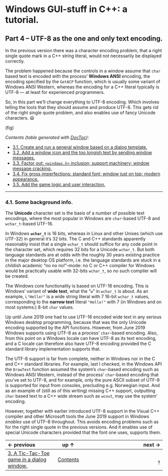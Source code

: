 # Windows GUI-stuff in C++: a tutorial.

## Part 4 – UTF-8 as the one and only text encoding.

In the previous version there was a character encoding problem, that a right single quote mark in a C++ string literal, would not necessarily be displayed correctly.

The problem happened because the controls in a window assume that `char` based text is encoded with the process’ **Windows ANSI** encoding, the encoding specified by the `GetACP` function, which is usually some variant of Windows ANSI Western, whereas the encoding for a C++ literal typically is UTF-8 — at least for experienced programmers.

So, in this part we’ll change everything to UTF-8 encoding. Which involves telling the tools that they should assume and produce UTF-8. This gets rid of the right single quote problem, and also enables use of fancy Unicode characters. 😃

(fig)

<!-- START doctoc generated TOC please keep comment here to allow auto update -->
<!-- DON'T EDIT THIS SECTION, INSTEAD RE-RUN doctoc TO UPDATE -->
*Contents (table generated with [DocToc](https://github.com/thlorenz/doctoc)):*

- [3.1. Create and run a general window based on a dialog template.](#31-create-and-run-a-general-window-based-on-a-dialog-template)
- [3.2. Add a window icon and the too longish text by sending window messages.](#32-add-a-window-icon-and-the-too-longish-text-by-sending-window-messages)
- [3.3. Factor out: `<windows.h>` inclusion; support machinery; window message cracking.](#33-factor-out-windowsh-inclusion-support-machinery-window-message-cracking)
- [3.4. Fix gross imperfections: standard font; window just on top; modern appearance.](#34-fix-gross-imperfections-standard-font-window-just-on-top-modern-appearance)
- [3.5. Add the game logic and user interaction.](#35-add-the-game-logic-and-user-interaction)

<!-- END doctoc generated TOC please keep comment here to allow auto update -->


---

### 4.1. Some background info.

The **Unicode** character set is the basis of a number of possible text encodings, where the most popular in Windows are `char`-based UTF-8 and `wchar_t`-based UTF-16.

In Windows **`wchar_t`** is 16 bits, whereas in Linux and other Unixes (which use UTF-32) in general it’s 32 bits. The C and C++ standards apparently reasonably insist that a single `wchar_t` should suffice for any code point in the character set, which requires 32 bits for a Unicode `wchar_t`. But both language standards are at odds with the roughly 30 years existing practice in the major desktop OS platform, i.e. the language standards are stuck in a childish academic “no no no!”-mode: no C or C++ compiler for Windows would be practically usable with 32-bits `wchar_t`, so no such compiler will be created.

The Windows core functionality is based on UTF-16 encoding. This is Windows’ variant of **wide text**, what the “`w`” in `wchar_t` is about. As an example, `L"Hello!"` is a wide string literal with 7 16-bit `wchar_t` values, corresponding to the **narrow text** literal `"Hello!"` with 7 (in Windows and on most systems:) 8-bit `char` values.

Up until June 2019 one had to use UTF-16 encoded wide text in any serious Windows desktop programming, because that was the only Unicode encoding supported by the API functions. However, from June 2019 Windows supports using UTF-8 as a process’ `char`-based encoding. Also, from this point on a Windows locale can have UTF-8 as its text encoding, and a C locale can therefore also have UTF-8 encoding provided the C standard library implementation supports that.

The UTF-8 support is far from complete, neither in Windows nor in the C and C++ standard libraries. For example, last I checked, in the Windows API the `DrawText` function assumed the system’s `char`-based encoding such as Windows ANSI Western, instead of the process’ `char`-based encoding that you’ve set to UTF-8, and for example, only the pure ASCII subset of UTF-8 is supported for input from consoles, precluding e.g. Norwegian input. And as an example of (still as of this writing) missing C++ support, outputting `char` based text to a C++ wide stream such as `wcout`, may use the system’ encoding.

However, together with earlier introduced UTF-8 support in the Visual C++ compiler and other Microsoft tools the June 2019 support in Windows *enables* use of UTF-8 throughout. This avoids encoding problems such as for the right single quote in the previous versions. And it enables use of special Unicode characters provided that the font one uses, supports them.



| ← previous |  up ↑ | next → |
|:----|:----:|---:|
| [3. A Tic-Tac-Toe game in a dialog window.](part-03.md) | [Contents](index.md)  | &nbsp;&nbsp;&nbsp;&nbsp;&nbsp;&nbsp;&nbsp;&nbsp;&nbsp;&nbsp;&nbsp;&nbsp;&nbsp;&nbsp;&nbsp;&nbsp;&nbsp;&nbsp;&nbsp;&nbsp;&nbsp;&nbsp;&nbsp;&nbsp;&nbsp;&nbsp;&nbsp;&nbsp;&nbsp;&nbsp;&nbsp;&nbsp;&nbsp;&nbsp;&nbsp;&nbsp;&nbsp;&nbsp;&nbsp;&nbsp;&nbsp;&nbsp;&nbsp;&nbsp;&nbsp;&nbsp;&nbsp;&nbsp;&nbsp;&nbsp;&nbsp;&nbsp;&nbsp;&nbsp;&nbsp;&nbsp; ? |
